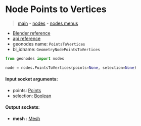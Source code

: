 # Node Points to Vertices

> [main](../structure.md) - [nodes](nodes.md) - [nodes menus](nodes_menus.md)

- [Blender reference](https://docs.blender.org/manual/en/latest/modeling/geometry_nodes/point/points_to_vertices.html)
- [api reference](https://docs.blender.org/api/current/bpy.types.GeometryNodePointsToVertices.html)
- geonodes name: `PointsToVertices`
- bl_idname: `GeometryNodePointsToVertices`

```python
from geonodes import nodes

node = nodes.PointsToVertices(points=None, selection=None)
```

#### Input socket arguments:

- points: [Points](Points.md)
- selection: [Boolean](Boolean.md)

#### Output sockets:

- **mesh** : [Mesh](Mesh)

